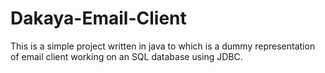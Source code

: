 # Dakaya-Email-Client
This is a simple project written in java to which is a dummy representation of email client working on an SQL database using JDBC.
